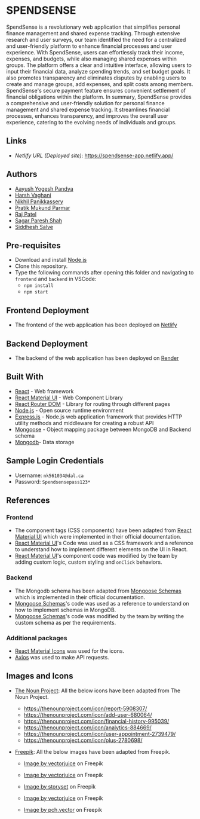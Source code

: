 # SPENDSENSE

SpendSense is a revolutionary web application that simplifies personal finance management and shared expense tracking. Through extensive research and user surveys, our team identified the need for a centralized and user-friendly platform to enhance financial processes and user experience. With SpendSense, users can effortlessly track their income, expenses, and budgets, while also managing shared expenses within groups. The platform offers a clear and intuitive interface, allowing users to input their financial data, analyze spending trends, and set budget goals. It also promotes transparency and eliminates disputes by enabling users to create and manage groups, add expenses, and split costs among members. SpendSense's secure payment feature ensures convenient settlement of financial obligations within the platform. In summary, SpendSense provides a comprehensive and user-friendly solution for personal finance management and shared expense tracking. It streamlines financial processes, enhances transparency, and improves the overall user experience, catering to the evolving needs of individuals and groups.

## Links

- _Netlify URL (Deployed site)_: <https://spendsense-app.netlify.app/>

## Authors

- [Aayush Yogesh Pandya](ay923755@dal.ca)
- [Harsh Vaghani](harsh.vaghani@dal.ca)
- [Nikhil Panikkassery](nk561034@dal.ca)
- [Pratik Mukund Parmar](pratikparmar@dal.ca)
- [Raj Patel](rj540530@dal.ca)
- [Sagar Paresh Shah](sg355741@dal.ca)
- [Siddhesh Salve](sd264348@dal.ca)

## Pre-requisites

- Download and install [Node.js](https://nodejs.org/en/download)
- Clone this repository.
- Type the following commands after opening this folder and navigating to `frontend` and `backend` in VSCode:
  - `npm install`
  - `npm start`

## Frontend Deployment

- The frontend of the web application has been deployed on [Netlify](https://app.netlify.com/)

## Backend Deployment

- The backend of the web application has been deployed on [Render](https://render.com/)

## Built With

- [React](https://reactjs.org/) - Web framework
- [React Material UI](https://mui.com/material-ui/) - Web Component Library
- [React Router DOM](https://reactrouter.com/en/main) - Library for routing through different pages
- [Node.js](https://nodejs.org/en/) - Open source runtime environment
- [Express.js](https://expressjs.com/) - Node.js web application framework that provides HTTP utility methods and middleware for creating a robust API
- [Mongoose](https://mongoosejs.com/docs/) - Object mapping package between MongoDB and Backend schema
- [Mongodb](https://www.mongodb.com/)- Data storage

## Sample Login Credentials

- Username: `nk561034@dal.ca`
- Password: `Spendsensepass123*`

## References

### Frontend

- The component tags (CSS components) have been adapted from [React Material UI](https://mui.com/material-ui/getting-started/) which were implemented in their official documentation.
- [React Material UI](https://mui.com/material-ui/getting-started/)'s Code was used as a CSS framework and a reference to understand how to implement different elements on the UI in React.
- [React Material UI](https://mui.com/material-ui/getting-started/)'s component code was modified by the team by adding custom logic, custom styling and `onClick` behaviors.

### Backend

- The Mongodb schema has been adapted from [Mongoose Schemas](https://mongoosejs.com/docs/guide.html) which is implemented in their official documentation.
- [Mongoose Schemas](https://mongoosejs.com/docs/guide.html)'s code was used as a reference to understand on how to implement schemas in MongoDB.
- [Mongoose Schemas](https://mongoosejs.com/docs/guide.html)'s code was modified by the team by writing the custom schema as per the requirements.

### Additional packages

- [React Material Icons](https://mui.com/material-ui/material-icons/) was used for the icons.
- [Axios](https://www.npmjs.com/package/axios) was used to make API requests.

## Images and Icons

- [The Noun Project](https://thenounproject.com/): All the below icons have been adapted from The Noun Project.

  - <https://thenounproject.com/icon/report-5908307/>
  - <https://thenounproject.com/icon/add-user-680064/>
  - <https://thenounproject.com/icon/financial-history-995039/>
  - <https://thenounproject.com/icon/analytics-884669/>
  - <https://thenounproject.com/icon/user-appointment-2739479/>
  - <https://thenounproject.com/icon/plus-2780698/>

- [Freepik](https://www.freepik.com/): All the below images have been adapted from Freepik.

  - <a href="https://www.freepik.com/free-vector/wage-subsidy-business-employees-abstract-concept-vector-illustration-small-medium-sized-business-support-keep-employees-payroll-covid19-crisis-layoff-unemployment-abstract-metaphor_12083718.htm#query=group%20expense&position=9&from_view=search&track=ais">Image by vectorjuice</a> on Freepik

  - <a href="https://www.freepik.com/free-vector/pay-balance-owed-abstract-concept-vector-illustration-making-credit-payment-pay-owed-money-bank-irs-balance-due-debt-consolidation-management-taxpayer-bill-abstract-metaphor_11668739.htm#query=personal%20expense&position=8&from_view=search&track=ais">Image by vectorjuice</a> on Freepik

  - <a href="https://www.freepik.com/free-vector/profile-interface-concept-illustration_9319844.htm#page=2&query=profile%20edit&position=5&from_view=search&track=ais">Image by storyset</a> on Freepik

  - <a href="https://www.freepik.com/free-vector/business-documents-scanning-electronic-online-doc-with-pie-chart-infographics-data-analytics-annual-report-result-checking-man-with-magnifying-glass_12083112.htm#&position=0&from_view=search&track=ais">Image by vectorjuice</a> on Freepik

  - <a href="https://www.freepik.com/free-vector/investor-with-laptop-monitoring-growth-dividends-trader-sitting-stack-money-investing-capital-analyzing-profit-graphs-vector-illustration-finance-stock-trading-investment_10173124.htm#&position=0&from_view=search&track=ais">Image by pch.vector</a> on Freepik
